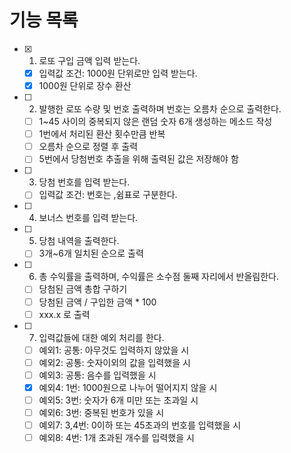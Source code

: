 # 기능 목록

- [x] 1. 로또 구입 금액 입력 받는다.
  - [x] 입력값 조건: 1000원 단위로만 입력 받는다.
  - [x] 1000원 단위로 장수 환산
- [ ] 2. 발행한 로또 수량 및 번호 출력하며 번호는 오름차 순으로 출력한다.
  - [ ] 1~45 사이의 중복되지 않은 랜덤 숫자 6개 생성하는 메소드 작성
  - [ ] 1번에서 처리된 환산 횟수만큼 반복
  - [ ] 오름차 순으로 정렬 후 출력
  - [ ] 5번에서 당첨번호 추출을 위해 출력된 값은 저장해야 함
- [ ] 3. 당첨 번호를 입력 받는다.
  - [ ] 입력값 조건: 번호는 ,쉼표로 구분한다.
- [ ] 4. 보너스 번호를 입력 받는다.
- [ ] 5. 당첨 내역을 출력한다.
  - [ ] 3개~6개 일치된 순으로 출력
- [ ] 6. 총 수익률을 출력하며, 수익률은 소수점 둘째 자리에서 반올림한다.
  - [ ] 당첨된 금액 총합 구하기
  - [ ] 당첨된 금액 / 구입한 금액 \* 100
  - [ ] xxx.x 로 출력
- [ ] 7. 입력값들에 대한 예외 처리를 한다.
  - [ ] 예외1: 공통: 아무것도 입력하지 않았을 시
  - [ ] 예외2: 공통: 숫자이외의 값을 입력했을 시
  - [ ] 예외3: 공통: 음수를 입력했을 시
  - [x] 예외4: 1번: 1000원으로 나누어 떨어지지 않을 시
  - [ ] 예외5: 3번: 숫자가 6개 미만 또는 초과일 시
  - [ ] 예외6: 3번: 중복된 번호가 있을 시
  - [ ] 예외7: 3,4번: 0이하 또는 45초과의 번호를 입력했을 시
  - [ ] 예외8: 4번: 1개 초과된 개수를 입력했을 시
